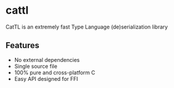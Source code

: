 # cattl
CatTL is an extremely fast Type Language (de)serialization library

## Features
* No external dependencies
* Single source file
* 100% pure and cross-platform C
* Easy API designed for FFI
